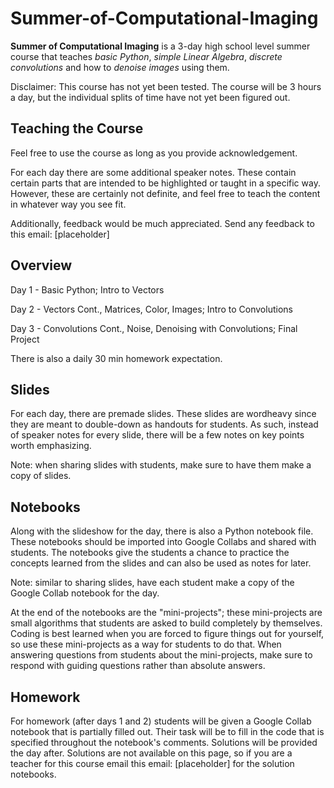 # Summer-of-Computational-Imaging
**Summer of Computational Imaging** is a 3-day high school level summer course that teaches *basic Python*, *simple Linear Algebra*, *discrete convolutions* and how to *denoise images* using them.

Disclaimer: This course has not yet been tested. The course will be 3 hours a day, but the individual splits of time have not yet been figured out.

## Teaching the Course
Feel free to use the course as long as you provide acknowledgement.

For each day there are some additional speaker notes. These contain certain parts that are intended to be highlighted or taught in a specific way. However, these are certainly not definite, and feel free to teach the content in whatever way you see fit.

Additionally, feedback would be much appreciated. Send any feedback to this email: [placeholder]

## Overview
Day 1 - Basic Python; Intro to Vectors

Day 2 - Vectors Cont., Matrices, Color, Images; Intro to Convolutions

Day 3 - Convolutions Cont., Noise, Denoising with Convolutions; Final Project


There is also a daily 30 min homework expectation.

## Slides
For each day, there are premade slides. These slides are wordheavy since they are meant to double-down as handouts for students. As such, instead of speaker notes for every slide, there will be a few notes on key points worth emphasizing. 

Note: when sharing slides with students, make sure to have them make a copy of slides.

## Notebooks
Along with the slideshow for the day, there is also a Python notebook file. These notebooks should be imported into Google Collabs and shared with students. The notebooks give the students a chance to practice the concepts learned from the slides and can also be used as notes for later.

Note: similar to sharing slides, have each student make a copy of the Google Collab notebook for the day.

At the end of the notebooks are the "mini-projects"; these mini-projects are small algorithms that students are asked to build completely by themselves. Coding is best learned when you are forced to figure things out for yourself, so use these mini-projects as a way for students to do that. When answering questions from students about the mini-projects, make sure to respond with guiding questions rather than absolute answers.

## Homework
For homework (after days 1 and 2) students will be given a Google Collab notebook that is partially filled out. Their task will be to fill in the code that is specified throughout the notebook's comments. Solutions will be provided the day after. Solutions are not available on this page, so if you are a teacher for this course email this email: [placeholder] for the solution notebooks.


